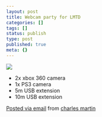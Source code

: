 ```yaml
---
layout: post
title: Webcam party for LMTD
categories: []
tags: []
status: publish
type: post
published: true
meta: {}
---
```


[![](http://posterous.com/getfile/files.posterous.com/charlesmartin/rdAcscVrIEXg91sYkx0tF8lHVDXXQV2whh5kzC237bmlDJ2upzwBDRxF55gw/photo.jpg.scaled.500.jpg)](http://posterous.com/getfile/files.posterous.com/charlesmartin/dbzgQH5JGPYgj1LTkfAx9ud1R3qfP9GadkwebvU6zPXobxFl3mYizpHdxe8o/photo.jpg) 

- 2x xbox 360 camera 
- 1x PS3 camera 
- 5m USB extension 
- 10m USB extension 

[Posted via email](http://posterous.com)  from 
[charles martin](http://charlesmartin.posterous.com/webcam-party-for-lmtd)
